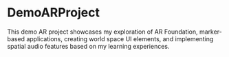 # DemoARProject
This demo AR project showcases my exploration of AR Foundation, marker-based applications, creating world space UI elements, and implementing spatial audio features based on my learning experiences.
